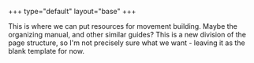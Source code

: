 +++
type="default"
layout="base"
+++

This is where we can put resources for movement building. Maybe the organizing manual, and other similar guides? This is a new division of the page structure, so I'm not precisely sure what we want - leaving it as the blank template for now.
